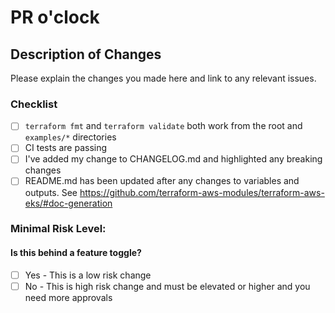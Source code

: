 # PR o'clock

## Description of Changes

Please explain the changes you made here and link to any relevant issues.

### Checklist

- [ ] `terraform fmt` and `terraform validate` both work from the root and `examples/*` directories
- [ ] CI tests are passing
- [ ] I've added my change to CHANGELOG.md and highlighted any breaking changes
- [ ] README.md has been updated after any changes to variables and outputs. See https://github.com/terraform-aws-modules/terraform-aws-eks/#doc-generation

### Minimal Risk Level:
#### Is this behind a feature toggle?
<!-- ignore-task-list-start -->
- [ ] Yes - This is a low risk change
- [ ] No - This is high risk change and must be elevated or higher and you need more approvals
<!-- ignore-task-list-end -->
